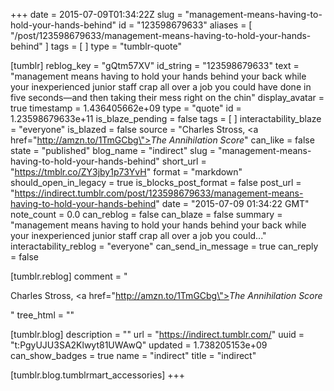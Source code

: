 +++
date = 2015-07-09T01:34:22Z
slug = "management-means-having-to-hold-your-hands-behind"
id = "123598679633"
aliases = [ "/post/123598679633/management-means-having-to-hold-your-hands-behind" ]
tags = [ ]
type = "tumblr-quote"

[tumblr]
reblog_key = "gQtm57XV"
id_string = "123598679633"
text = "management means having to hold your hands behind your back while your inexperienced junior staff crap all over a job you could have done in five seconds—and then taking their mess right on the chin"
display_avatar = true
timestamp = 1.436405662e+09
type = "quote"
id = 1.23598679633e+11
is_blaze_pending = false
tags = [ ]
interactability_blaze = "everyone"
is_blazed = false
source = "Charles Stross, <a href=\"http://amzn.to/1TmGCbg\"><em>The Annihilation Score</em></a>"
can_like = false
state = "published"
blog_name = "indirect"
slug = "management-means-having-to-hold-your-hands-behind"
short_url = "https://tmblr.co/ZY3jby1p73YvH"
format = "markdown"
should_open_in_legacy = true
is_blocks_post_format = false
post_url = "https://indirect.tumblr.com/post/123598679633/management-means-having-to-hold-your-hands-behind"
date = "2015-07-09 01:34:22 GMT"
note_count = 0.0
can_reblog = false
can_blaze = false
summary = "management means having to hold your hands behind your back while your inexperienced junior staff crap all over a job you could..."
interactability_reblog = "everyone"
can_send_in_message = true
can_reply = false

[tumblr.reblog]
comment = "<p>Charles Stross, <a href=\"http://amzn.to/1TmGCbg\"><em>The Annihilation Score</em></a></p>"
tree_html = ""

[tumblr.blog]
description = ""
url = "https://indirect.tumblr.com/"
uuid = "t:PgyUJU3SA2Klwyt81UWAwQ"
updated = 1.738205153e+09
can_show_badges = true
name = "indirect"
title = "indirect"

[tumblr.blog.tumblrmart_accessories]
+++
